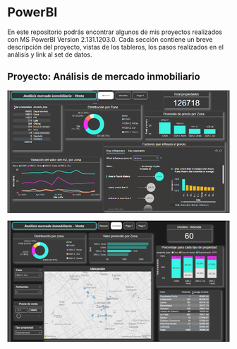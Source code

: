 # PowerBI
En este repositorio podrás encontrar algunos de mis proyectos realizados con MS PowerBI Version 2.131.1203.0. 
Cada sección contiene un breve descripción del proyecto, vistas de los tableros, los pasos realizados en el análisis y link al set de datos.


Proyecto: Análisis de mercado inmobiliario
-------------

![](images/PowerBI_1.png)

![](images/PowerBI_2.png)

